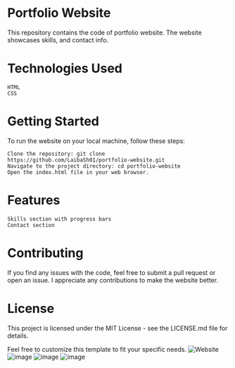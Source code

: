 # Portfolio Website

This repository contains the code of portfolio website. The website showcases skills, and contact info.

# Technologies Used

    HTML
    CSS

# Getting Started

To run the website on your local machine, follow these steps:

    Clone the repository: git clone https://github.com/LaibaSh01/portfolio-website.git
    Navigate to the project directory: cd portfolio-website
    Open the index.html file in your web browser.

# Features

    Skills section with progress bars
    Contact section

# Contributing

If you find any issues with the code, feel free to submit a pull request or open an issue. I appreciate any contributions to make the website better.

# License

This project is licensed under the MIT License - see the LICENSE.md file for details.


Feel free to customize this template to fit your specific needs. ![Website](https://user-images.githubusercontent.com/101839437/226197950-05223c42-b055-4aa0-96ec-8f5b42d81a80.png)
![image](https://user-images.githubusercontent.com/101839437/226198088-1547df67-3434-4e32-865c-e8ad4db6a14d.png)
![image](https://user-images.githubusercontent.com/101839437/226198099-b7fd3962-4090-460b-883b-d451948718b2.png)
![image](https://user-images.githubusercontent.com/101839437/226198116-cf331bc5-3da0-47f0-89db-dfbc9355869c.png)

